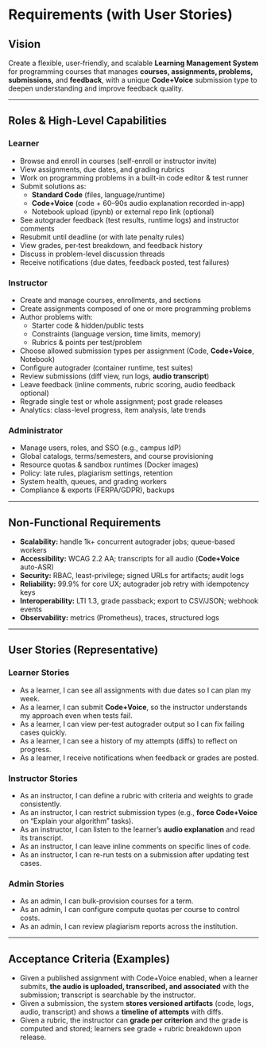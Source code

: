 # Requirements (with User Stories)

## Vision
Create a flexible, user‑friendly, and scalable **Learning Management System** for programming courses that manages **courses, assignments, problems, submissions,** and **feedback**, with a unique **Code+Voice** submission type to deepen understanding and improve feedback quality.

---

## Roles & High-Level Capabilities

### Learner
- Browse and enroll in courses (self-enroll or instructor invite)
- View assignments, due dates, and grading rubrics
- Work on programming problems in a built-in code editor & test runner
- Submit solutions as:
  - **Standard Code** (files, language/runtime)
  - **Code+Voice** (code + 60–90s audio explanation recorded in-app)
  - Notebook upload (ipynb) or external repo link (optional)
- See autograder feedback (test results, runtime logs) and instructor comments
- Resubmit until deadline (or with late penalty rules)
- View grades, per‑test breakdown, and feedback history
- Discuss in problem-level discussion threads
- Receive notifications (due dates, feedback posted, test failures)

### Instructor
- Create and manage courses, enrollments, and sections
- Create assignments composed of one or more programming problems
- Author problems with:
  - Starter code & hidden/public tests
  - Constraints (language version, time limits, memory)
  - Rubrics & points per test/problem
- Choose allowed submission types per assignment (Code, **Code+Voice**, Notebook)
- Configure autograder (container runtime, test suites)
- Review submissions (diff view, run logs, **audio transcript**)
- Leave feedback (inline comments, rubric scoring, audio feedback optional)
- Regrade single test or whole assignment; post grade releases
- Analytics: class-level progress, item analysis, late trends

### Administrator
- Manage users, roles, and SSO (e.g., campus IdP)
- Global catalogs, terms/semesters, and course provisioning
- Resource quotas & sandbox runtimes (Docker images)
- Policy: late rules, plagiarism settings, retention
- System health, queues, and grading workers
- Compliance & exports (FERPA/GDPR), backups

---

## Non-Functional Requirements
- **Scalability:** handle 1k+ concurrent autograder jobs; queue-based workers
- **Accessibility:** WCAG 2.2 AA; transcripts for all audio (**Code+Voice** auto-ASR)
- **Security:** RBAC, least-privilege; signed URLs for artifacts; audit logs
- **Reliability:** 99.9% for core UX; autograder job retry with idempotency keys
- **Interoperability:** LTI 1.3, grade passback; export to CSV/JSON; webhook events
- **Observability:** metrics (Prometheus), traces, structured logs

---

## User Stories (Representative)

### Learner Stories
- As a learner, I can see all assignments with due dates so I can plan my week.
- As a learner, I can submit **Code+Voice**, so the instructor understands my approach even when tests fail.
- As a learner, I can view per‑test autograder output so I can fix failing cases quickly.
- As a learner, I can see a history of my attempts (diffs) to reflect on progress.
- As a learner, I receive notifications when feedback or grades are posted.

### Instructor Stories
- As an instructor, I can define a rubric with criteria and weights to grade consistently.
- As an instructor, I can restrict submission types (e.g., **force Code+Voice** on “Explain your algorithm” tasks).
- As an instructor, I can listen to the learner’s **audio explanation** and read its transcript.
- As an instructor, I can leave inline comments on specific lines of code.
- As an instructor, I can re-run tests on a submission after updating test cases.

### Admin Stories
- As an admin, I can bulk-provision courses for a term.
- As an admin, I can configure compute quotas per course to control costs.
- As an admin, I can review plagiarism reports across the institution.

---

## Acceptance Criteria (Examples)
- Given a published assignment with Code+Voice enabled, when a learner submits, **the audio is uploaded, transcribed, and associated** with the submission; transcript is searchable by the instructor.
- Given a submission, the system **stores versioned artifacts** (code, logs, audio, transcript) and shows a **timeline of attempts** with diffs.
- Given a rubric, the instructor can **grade per criterion** and the grade is computed and stored; learners see grade + rubric breakdown upon release.